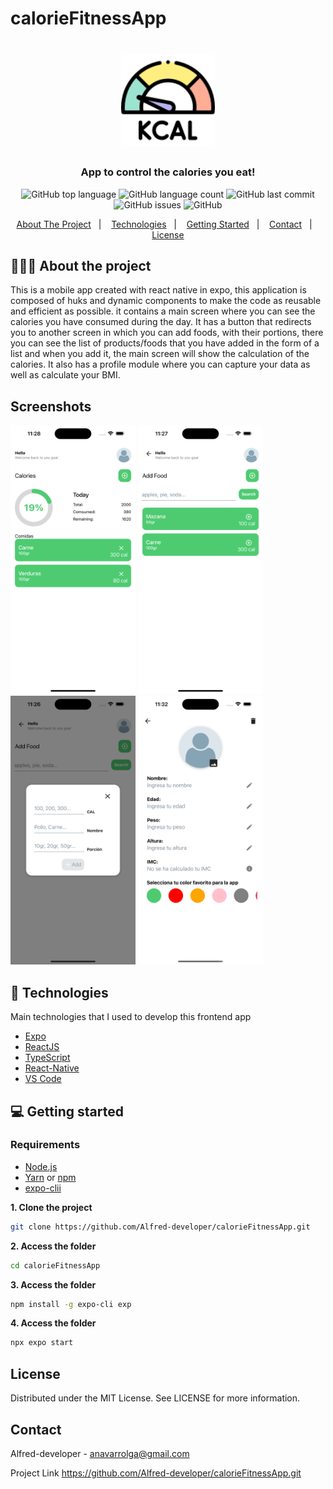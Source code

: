 # calorieFitnessApp
<h1 align="center">
	<img alt="Logo" src="assets/kcal.png" height="150px" width="150px" />
</h1>
<h3 align="center">
  App to control the calories you eat!
</h3>

<p align="center"></p>

<p align="center">
  <img alt="GitHub top language" src="https://img.shields.io/badge/Expo-51.0.9-blue">

  <img alt="GitHub language count" src="https://img.shields.io/badge/React%20Native-0.74.1-blue">

  <img alt="GitHub last commit" src="https://img.shields.io/badge/Last%20Commite-21/01/25-orange">

  <img alt="GitHub issues" src="https://img.shields.io/badge/Issues-0-yellow">

  <img alt="GitHub" src="https://img.shields.io/badge/License-MIT-green">
</p>

<p align="center">
  <a href="#-about-the-project">About The Project</a>&nbsp;&nbsp;&nbsp;|&nbsp;&nbsp;&nbsp;
  <a href="#-technologies">Technologies</a>&nbsp;&nbsp;&nbsp;|&nbsp;&nbsp;&nbsp;
  <a href="#-getting-started">Getting Started</a>&nbsp;&nbsp;&nbsp;|&nbsp;&nbsp;&nbsp;
  <a href="#contact">Contact</a>&nbsp;&nbsp;&nbsp;|&nbsp;&nbsp;&nbsp;
  <a href="#-license">License</a>
</p>

## 👨🏻‍💻 About the project

<p>
This is a mobile app created with react native in expo, this application is composed of huks and dynamic components to make the code as reusable and efficient as possible. it contains a main screen where you can see the calories you have consumed during the day. It has a button that redirects you to another screen in which you can add foods, with their portions, there you can see the list of products/foods that you have added in the form of a list and when you add it, the main screen will show the calculation of the calories.
It also has a profile module where you can capture your data as well as calculate your BMI.
</p>

## Screenshots
<div>
	<img src="assets/screenShots/screen-5.png" height="430px" width="200px" />
	<img src="assets/screenShots/screen-4.png" height="430px" width="200px" />
	<img src="assets/screenShots/screen-3.png" height="430px" width="200px" />
	<img src="assets/screenShots/screen-6.png" height="430px" width="200px" />
</div>

## 🚀 Technologies

Main technologies that I used to develop this frontend app

- [Expo](https://docs.expo.io)
- [ReactJS](https://nodejs.org/en)
- [TypeScript](https://www.typescriptlang.org)
- [React-Native](https://reactnative.dev/docs/getting-started)
- [VS Code](https://code.visualstudio.com)

## 💻 Getting started

### Requirements

- [Node.js](https://nodejs.org/en/)
- [Yarn](https://classic.yarnpkg.com/) or [npm](https://www.npmjs.com/)
- [expo-clii](https://docs.expo.dev/)

**1. Clone the project**
```bash
git clone https://github.com/Alfred-developer/calorieFitnessApp.git
```
**2. Access the folder**
```bash
cd calorieFitnessApp
```
**3. Access the folder**
```bash
npm install -g expo-cli exp
```
**4. Access the folder**
```bash
npx expo start
```

<!-- LICENSE -->
## License

Distributed under the MIT License. See LICENSE for more information.

## Contact

Alfred-developer - anavarrolga@gmail.com


Project Link https://github.com/Alfred-developer/calorieFitnessApp.git
